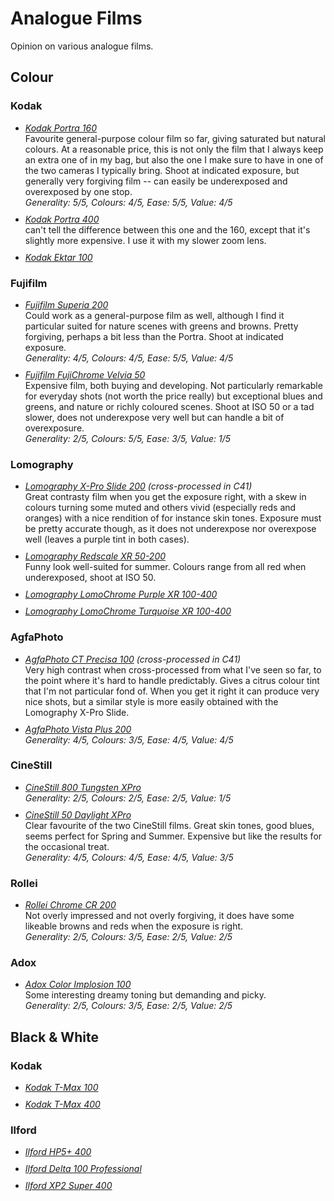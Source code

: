 
# Analogue Films

Opinion on various analogue films.

## Colour

### Kodak

<ul>

<li style="margin-bottom: 10px;">
<em><a href="https://mortendahl.dk/blog/tag/kodak-portra-160/">Kodak Portra 160</a></em><br/>
Favourite general-purpose colour film so far, giving saturated but natural colours. At a reasonable price, this is not only the film that I always keep an extra one of in my bag, but also the one I make sure to have in one of the two cameras I typically bring. Shoot at indicated exposure, but generally very forgiving film -- can easily be underexposed and overexposed by one stop.<br/>
<em>Generality: 5/5, Colours: 4/5, Ease: 5/5, Value: 4/5</em>
</li>

<li style="margin-bottom: 10px;">
<em><a href="https://mortendahl.dk/blog/tag/kodak-portra-400/">Kodak Portra 400</a></em><br/>
can't tell the difference between this one and the 160, except that it's slightly more expensive. I use it with my slower zoom lens.</li>

<li style="margin-bottom: 10px;">
<em><a href="https://mortendahl.dk/blog/tag/kodak-ektar-100/">Kodak Ektar 100</a></em>
</li>

</ul>


### Fujifilm

<ul>

<li style="margin-bottom: 10px;">
<em><a href="https://mortendahl.dk/blog/tag/fujifilm-superia-200/">Fujifilm Superia 200</a></em><br/>
Could work as a general-purpose film as well, although I find it particular suited for nature scenes with greens and browns. Pretty forgiving, perhaps a bit less than the Portra. Shoot at indicated exposure.<br/>
<em>Generality: 4/5, Colours: 4/5, Ease: 5/5, Value: 4/5</em>
</li>

<li style="margin-bottom: 10px;">
<em><a href="https://mortendahl.dk/blog/tag/fujifilm-velvia-50/">Fujifilm FujiChrome Velvia 50</a></em><br/>
Expensive film, both buying and developing. Not particularly remarkable for everyday shots (not worth the price really) but exceptional blues and greens, and nature or richly coloured scenes. Shoot at ISO 50 or a tad slower, does not underexpose very well but can handle a bit of overexposure.<br/>
<em>Generality: 2/5, Colours: 5/5, Ease: 3/5, Value: 1/5</em>
</li>

</ul>


### Lomography

<ul>

<li style="margin-bottom: 10px;">
<em><a href="https://mortendahl.dk/blog/tag/lomography-x-pro-slide-200/">Lomography X-Pro Slide 200</a> (cross-processed in C41)</em><br/>
Great contrasty film when you get the exposure right, with a skew in colours turning some muted and others vivid (especially reds and oranges) with a nice rendition of for instance skin tones. Exposure must be pretty accurate though, as it does not underexpose nor overexpose well (leaves a purple tint in both cases).</li>

<li style="margin-bottom: 10px;">
<em><a href="https://mortendahl.dk/blog/tag/lomography-redscale-xr-50-200/">Lomography Redscale XR 50-200</a></em><br/>
Funny look well-suited for summer. Colours range from all red when underexposed, shoot at ISO 50.</li>

<li style="margin-bottom: 10px;">
<em><a href="https://mortendahl.dk/blog/tag/lomography-lomochrome-purple-xr-100-400/">Lomography LomoChrome Purple XR 100-400</a></em>
</li>

<li style="margin-bottom: 10px;">
<em><a href="https://mortendahl.dk/blog/tag/lomography-lomochrome-turquoise-xr-100-400/">Lomography LomoChrome Turquoise XR 100-400</a></em>
</li>

</ul>


### AgfaPhoto

<ul>

<li style="margin-bottom: 10px;">
<em><a href="https://mortendahl.dk/blog/tag/agfaphoto-ct-precisa-100/">AgfaPhoto CT Precisa 100</a> (cross-processed in C41)</em><br/>
Very high contrast when cross-processed from what I've seen so far, to the point where it's hard to handle predictably. Gives a citrus colour tint that I'm not particular fond of. When you get it right it can produce very nice shots, but a similar style is more easily obtained with the Lomography X-Pro Slide.<br/>
</li>

<li style="margin-bottom: 10px;">
<em><a href="https://mortendahl.dk/blog/tag/agfaphoto-vista-plus-200/">AgfaPhoto Vista Plus 200</a></em><br/>
<em>Generality: 4/5, Colours: 3/5, Ease: 4/5, Value: 4/5</em>
</li>

</ul>


### CineStill

<ul>

<li style="margin-bottom: 10px;">
<em><a href="https://mortendahl.dk/blog/tag/cinestill-800-tungsten/">CineStill 800 Tungsten XPro</a></em><br/>
<em>Generality: 2/5, Colours: 2/5, Ease: 2/5, Value: 1/5</em>
</li>

<li style="margin-bottom: 10px;">
<em><a href="https://mortendahl.dk/blog/tag/cinestill-50-daylight/">CineStill 50 Daylight XPro</a></em><br/>
Clear favourite of the two CineStill films. Great skin tones, good blues, seems perfect for Spring and Summer.
Expensive but like the results for the occasional treat.<br/>
<em>Generality: 4/5, Colours: 4/5, Ease: 4/5, Value: 3/5</em>
</li>

</ul>


### Rollei

<ul>

<li style="margin-bottom: 10px;">
<em><a href="https://mortendahl.dk/blog/tag/rollei-chrome-cr-200/">Rollei Chrome CR 200</a></em><br/>
Not overly impressed and not overly forgiving, it does have some likeable browns and reds when the exposure is right.<br/>
<em>Generality: 2/5, Colours: 3/5, Ease: 2/5, Value: 2/5</em>
</li>

</ul>


### Adox

<ul>

<li style="margin-bottom: 10px;">
<em><a href="https://mortendahl.dk/blog/tag/adox-color-implosion-100/">Adox Color Implosion 100</a></em><br/>
Some interesting dreamy toning but demanding and picky.</br>
<em>Generality: 2/5, Colours: 3/5, Ease: 2/5, Value: 2/5</em>
</li>

</ul>



## Black & White


### Kodak

<ul>

<li style="margin-bottom: 10px;">
<a href="https://mortendahl.dk/blog/tag/kodak-t-max-100/"><em>Kodak T-Max 100</em></a>
</li>

<li style="margin-bottom: 10px;">
<a href="https://mortendahl.dk/blog/tag/kodak-t-max-400/"><em>Kodak T-Max 400</em></a>
</li>

</ul>


### Ilford

<ul>

<li style="margin-bottom: 10px;">
<a href="https://mortendahl.dk/blog/tag/ilford-hp5-400/"><em>Ilford HP5+ 400</em></a>
</li>

<li style="margin-bottom: 10px;">
<a href="https://mortendahl.dk/blog/tag/ilform-delta-100/"><em>Ilford Delta 100 Professional</em></a>
</li>

<li style="margin-bottom: 10px;">
<a href="https://mortendahl.dk/blog/tag/ilford-xp2-super-400/"><em>Ilford XP2 Super 400</em></a>
</li>


</ul>
